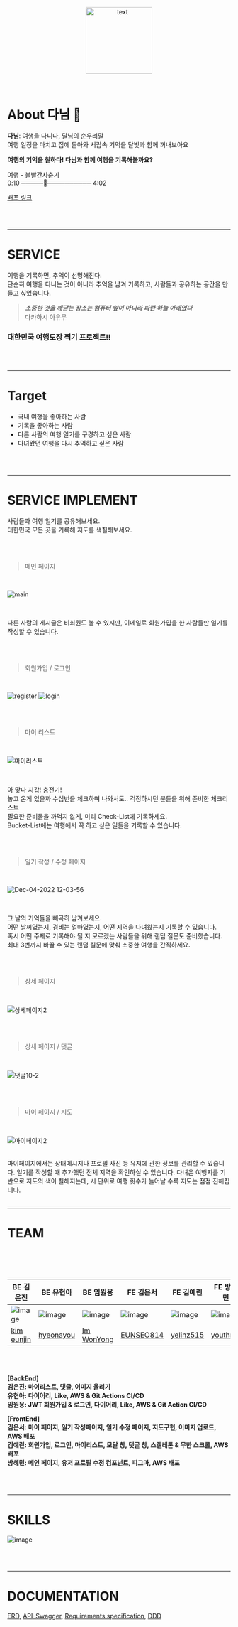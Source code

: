 <p align="center">
  <img src="https://user-images.githubusercontent.com/62506973/203929283-17667046-5729-4a41-9a8b-0e935c36fdc4.png" alt="text" width="number" height="150px"/>
</p>

<br/>

# About 다님 🌴  
**다님**: 여행을 다니다, 달님의 순우리말  
여행 일정을 마치고 집에 돌아와 서랍속 기억을 달빛과 함께 꺼내보아요  

**여행의 기억을 칠하다! 다님과 함께 여행을 기록해볼까요?**

여행 - 볼빨간사춘기  
0:10 ─────────────── 4:02  

[배포 링크](http://danimbucket.s3-website.ap-northeast-2.amazonaws.com/)

<br/>
<br/>
  
  
--- 
  
  
# SERVICE  

여행을 기록하면, 추억이 선명해진다.  
단순히 여행을 다니는 것이 아니라 추억을 남겨 기록하고, 사람들과 공유하는 공간을 만들고 싶었습니다.  

> ***소중한 것을 깨닫는 장소는 컴퓨터 앞이 아니라 파란 하늘 아래였다***  
> 다카하시 아유무  

  
### 대한민국 여행도장 찍기 프로젝트!!  

<br/>
<br/>
  
  
---
  
    
# Target  

- 국내 여행을 좋아하는 사람  
- 기록을 좋아하는 사람  
- 다른 사람의 여행 일기를 구경하고 싶은 사람  
- 다녀왔던 여행을 다시 추억하고 싶은 사람  

<br/>
<br/>
   
     
---
  
  
# SERVICE IMPLEMENT  

사람들과 여행 일기를 공유해보세요.  
대한민국 모든 곳을 기록해 지도를 색칠해보세요.  

<br/>
<br/>
  
  
> 메인 페이지  

<br/>

![main](https://user-images.githubusercontent.com/102038283/205526255-90cb3f17-938b-480d-b6d7-e3f30a797365.gif)
   
<br/>

다른 사람의 게시글은 비회원도 볼 수 있지만, 이메일로 회원가입을 한 사람들만 일기를 작성할 수 있습니다.

<br/>
<br/>
  
> 회원가입 / 로그인  

<br/>

![register](https://user-images.githubusercontent.com/102038283/205527629-09a91fe3-8fe1-4ff2-ae43-3f71d61a67e1.gif)
![login](https://user-images.githubusercontent.com/102038283/205527636-6f856d30-6cca-4252-8a95-fa13a25e81c1.gif)

  
<br/>
<br/>
  
> 마이 리스트  

<br/>

![마이리스트](https://user-images.githubusercontent.com/102038283/205527653-dd33021c-4bfa-434e-a735-93a741ca2c7e.gif)


<br/>

아 맞다 지갑! 충전기!  
놓고 온게 있을까 수십번을 체크하며 나와서도.. 걱정하시던 분들을 위해 준비한 체크리스트  
필요한 준비물을 까먹지 않게, 미리 Check-List에 기록하세요.  
Bucket-List에는 여행에서 꼭 하고 싶은 일들을 기록할 수 있습니다.  
  
<br/>
<br/>

> 일기 작성 / 수정 페이지  

<br/>

![Dec-04-2022 12-03-56](https://user-images.githubusercontent.com/102038283/205527663-b31ab383-05c3-4395-915d-5c84509caf85.gif)



<br/>

그 날의 기억들을 빼곡히 남겨보세요.  
어떤 날씨였는지, 경비는 얼마였는지, 어떤 지역을 다녀왔는지 기록할 수 있습니다.  
혹시 어떤 주제로 기록해야 될 지 모르겠는 사람들을 위해 랜덤 질문도 준비했습니다.  
최대 3번까지 바꿀 수 있는 랜덤 질문에 맞춰 소중한 여행을 간직하세요.  

<br/>
<br/>

> 상세 페이지  

<br/>

  
![상세페이지2](https://user-images.githubusercontent.com/102038283/205527682-b165e714-78d2-4b83-8870-6551e8768625.gif)


<br/>
<br/>

> 상세 페이지 / 댓글

<br/>

![댓글10-2](https://user-images.githubusercontent.com/62506973/209781771-0afeb887-25a4-42f0-a0f1-7970e6769a78.gif)




<br/>
<br/>

> 마이 페이지 / 지도  

<br/>

![마이페이지2](https://user-images.githubusercontent.com/102038283/205527692-ec6af4ac-0709-4ebf-9b61-f2f3d81aafaa.gif)


<br/>
마이페이지에서는 상태메시지나 프로필 사진 등 유저에 관한 정보를 관리할 수 있습니다.  
일기를 작성할 때 추가했던 전체 지역을 확인하실 수 있습니다.  
다녀온 여행지를 기반으로 지도의 색이 칠해지는데, 시 단위로 여행 횟수가 늘어날 수록 지도는 점점 진해집니다.  

<br/>
<br/>
  
---
  
  
# TEAM  

<br/>

<html>
<body>
<!--StartFragment--><!DOCTYPE html>

<br/>
<br/>

BE 김은진 | BE 유현아 | BE 임원용 | FE 김은서 | FE 김예린 | FE 방혜민
-- | -- | -- | -- | -- | --
![image](https://user-images.githubusercontent.com/102038283/205431352-1eb7973e-d0f0-45da-aeaa-bd99d6f4c5c0.png) | ![image](https://user-images.githubusercontent.com/102038283/205431367-0b8dd3ae-07ce-483d-b37c-91d17817ad16.png) |  ![image](https://user-images.githubusercontent.com/102038283/205437895-4d36511d-3476-4d0e-8333-29b8e2b1cb8f.png) |  ![image](https://user-images.githubusercontent.com/102038283/205437899-a0ed0a10-8874-4b92-9efd-704b492e987c.png) |  ![image](https://user-images.githubusercontent.com/102038283/205437907-0964dcee-6036-4f9d-bf20-98c3f6f38d05.png) |  ![image](https://user-images.githubusercontent.com/102038283/205437914-3a27deae-a72a-406e-bd82-38f0d89d5e51.png) |
[kim eunjin](https://github.com/2d3k)|[hyeonayou](https://github.com/hyeonayou)|[Im WonYong](https://github.com/ImWonYong)|[EUNSEO814](https://github.com/EUNSEO814)|[yelinz515](https://github.com/yelinz515)|[youthmn](https://github.com/youthmn)
  
<br/>
<br/>

**[BackEnd]**  
**김은진: 마이리스트, 댓글, 이미지 올리기**  
**유현아: 다이어리, Like, AWS & Git Actions CI/CD**  
**임원용: JWT 회원가입 & 로그인, 다이어리, Like, AWS & Git Action CI/CD**  

**[FrontEnd]**  
**김은서: 마이 페이지, 일기 작성페이지, 일기 수정 페이지, 지도구현, 이미지 업로드, AWS 배포**  
**김예린: 회원가입, 로그인, 마이리스트, 모달 창, 댓글 창, 스켈레톤 & 무한 스크롤, AWS 배포**  
**방혜민: 메인 페이지, 유저 프로필 수정 컴포넌트, 피그마, AWS 배포**  
  
<br/>
<br/>

---
  
  
# SKILLS  
![image](https://user-images.githubusercontent.com/102038283/203927977-5d258e99-9ffd-4d5d-87fe-4474d657471a.png)
  
<br/>
<br/>
  
---
  
    
# DOCUMENTATION
[ERD](https://github.com/codestates-seb/seb40_main_018/wiki/ERD-Design), [API-Swagger](http://ec2-43-201-50-74.ap-northeast-2.compute.amazonaws.com:8080/swagger-ui.html#), [Requirements specification](https://github.com/codestates-seb/seb40_main_018/wiki/Requirements-specification), [DDD](https://github.com/codestates-seb/seb40_main_018/wiki/DDD)
